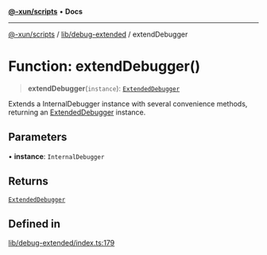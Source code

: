 [**@-xun/scripts**](../../../README.md) • **Docs**

***

[@-xun/scripts](../../../README.md) / [lib/debug-extended](../README.md) / extendDebugger

# Function: extendDebugger()

> **extendDebugger**(`instance`): [`ExtendedDebugger`](../interfaces/ExtendedDebugger.md)

Extends a InternalDebugger instance with several convenience methods,
returning an [ExtendedDebugger](../interfaces/ExtendedDebugger.md) instance.

## Parameters

• **instance**: `InternalDebugger`

## Returns

[`ExtendedDebugger`](../interfaces/ExtendedDebugger.md)

## Defined in

[lib/debug-extended/index.ts:179](https://github.com/Xunnamius/xscripts/blob/98c638c52caf3664112e7ea66eccd36ad205df77/lib/debug-extended/index.ts#L179)
